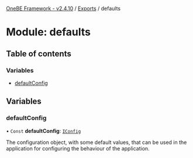 [OneBE Framework - v2.4.10](../README.md) / [Exports](../modules.md) / defaults

# Module: defaults

## Table of contents

### Variables

- [defaultConfig](defaults.md#defaultconfig)

## Variables

### defaultConfig

• `Const` **defaultConfig**: [`IConfig`](../interfaces/System_IConfig.IConfig.md)

The configuration object, with some default values, that can be used
in the application for configuring the behaviour of the application.

